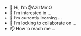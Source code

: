 - 👋 Hi, I’m @AzizMmO
- 👀 I’m interested in ...
- 🌱 I’m currently learning ...
- 💞️ I’m looking to collaborate on ...
- 📫 How to reach me ...

<!---
AzizMmO/AzizMmO is a ✨ special ✨ repository because its `README.md` (this file) appears on your GitHub profile.
You can click the Preview link to take a look at your changes.
--->
